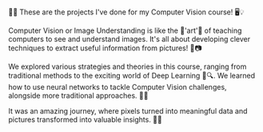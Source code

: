 📸🤓 These are the projects I've done for my Computer Vision course! 🖥️💡

Computer Vision or Image Understanding is like the 🎨'art'🎨 of teaching computers to see and understand images. It's all about developing clever techniques to extract useful information from pictures! 🌄📷

We explored various strategies and theories in this course, ranging from traditional methods to the exciting world of Deep Learning 🧠🔍. We learned how to use neural networks to tackle Computer Vision challenges, alongside more traditional approaches. 🤖💥

It was an amazing journey, where pixels turned into meaningful data and pictures transformed into valuable insights. 🌟✨
